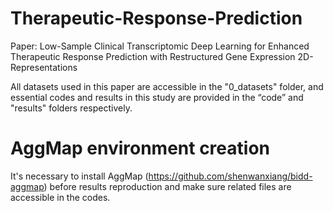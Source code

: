 # Therapeutic-Response-Prediction
Paper: Low-Sample Clinical Transcriptomic Deep Learning for Enhanced Therapeutic Response Prediction with Restructured Gene Expression 2D-Representations

All datasets used in this paper are accessible in the "0_datasets" folder, and essential codes and results in this study are provided in the “code” and "results" folders respectively.

# AggMap environment creation
It's necessary to install AggMap (https://github.com/shenwanxiang/bidd-aggmap) before results reproduction and make sure related files are accessible in the codes.
